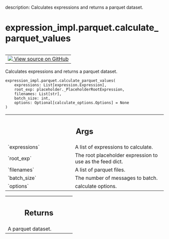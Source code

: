 description: Calculates expressions and returns a parquet dataset.

<div itemscope itemtype="http://developers.google.com/ReferenceObject">
<meta itemprop="name" content="expression_impl.parquet.calculate_parquet_values" />
<meta itemprop="path" content="Stable" />
</div>

# expression_impl.parquet.calculate_parquet_values

<!-- Insert buttons and diff -->

<table class="tfo-notebook-buttons tfo-api nocontent" align="left">
<td>
  <a target="_blank" href="https://github.com/google/struct2tensor/blob/master/struct2tensor/expression_impl/parquet.py">
    <img src="https://www.tensorflow.org/images/GitHub-Mark-32px.png" />
    View source on GitHub
  </a>
</td>
</table>



Calculates expressions and returns a parquet dataset.

<pre class="devsite-click-to-copy prettyprint lang-py tfo-signature-link">
<code>expression_impl.parquet.calculate_parquet_values(
    expressions: List[expression.Expression],
    root_exp: placeholder._PlaceholderRootExpression,
    filenames: List[str],
    batch_size: int,
    options: Optional[calculate_options.Options] = None
)
</code></pre>



<!-- Placeholder for "Used in" -->


<!-- Tabular view -->
 <table class="responsive fixed orange">
<colgroup><col width="214px"><col></colgroup>
<tr><th colspan="2"><h2 class="add-link">Args</h2></th></tr>

<tr>
<td>
`expressions`
</td>
<td>
A list of expressions to calculate.
</td>
</tr><tr>
<td>
`root_exp`
</td>
<td>
The root placeholder expression to use as the feed dict.
</td>
</tr><tr>
<td>
`filenames`
</td>
<td>
A list of parquet files.
</td>
</tr><tr>
<td>
`batch_size`
</td>
<td>
The number of messages to batch.
</td>
</tr><tr>
<td>
`options`
</td>
<td>
calculate options.
</td>
</tr>
</table>



<!-- Tabular view -->
 <table class="responsive fixed orange">
<colgroup><col width="214px"><col></colgroup>
<tr><th colspan="2"><h2 class="add-link">Returns</h2></th></tr>
<tr class="alt">
<td colspan="2">
A parquet dataset.
</td>
</tr>

</table>

